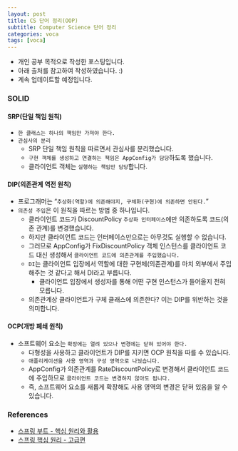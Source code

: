 ```yaml
---
layout: post
title: CS 단어 정리(OOP)
subtitle: Computer Science 단어 정리
categories: voca
tags: [voca]
---
```


- 개인 공부 목적으로 작성한 포스팅입니다.
- 아래 출처를 참고하여 작성하였습니다. :)
- 계속 업데이트할 예정입니다.

### SOLID

#### SRP(단일 책임 원칙)

- `한 클래스는 하나의 책임만 가져야 한다.`
- `관심사의 분리`
  - SRP 단일 책임 원칙을 따르면서 관심사를 분리했습니다.
  - `구현 객체를 생성하고 연결하는 책임은 AppConfig가 담당`하도록 했습니다.
  - 클라이언트 객체는 `실행하는 책임만 담당`합니다.

#### DIP(의존관계 역전 원칙)

- 프로그래머는 “`추상화(역할)에 의존해야지, 구체화(구현)에 의존하면 안된다.`”
- `의존성 주입`은 이 원칙을 따르는 방법 중 하나입니다.
  - 클라이언트 코드가 DiscountPolicy `추상화 인터페이스`에만 의존하도록 코드(의존 관계)를 변경했습니다.
  - 하지만 클라이언트 코드는 인터페이스만으로는 아무것도 실행할 수 없습니다.
  - 그러므로 AppConfig가 FixDiscountPolicy 객체 인스턴스를 클라이언트 코드 대신 생성해서 `클라이언트 코드에 의존관계를 주입했습니다.` 
  - `DI`는 클라이언트 입장에서 역할에 대한 구현체(의존관계)를 마치 외부에서 주입해주는 것 같다고 해서 DI라고 부릅니다. 
    - 클라이언트 입장에서 생성자를 통해 어떤 구현 인스턴스가 들어올지 전혀 모릅니다. 
  - 의존관계상 클라이언트가 구체 클래스에 의존한다? 이는 DIP를 위반하는 것을 의미합니다.

#### OCP(개방 폐쇄 원칙)

- 소프트웨어 요소는 `확장에는 열려 있으나 변경에는 닫혀 있어야 한다.`
  - 다형성을 사용하고 클라이언트가 DIP를 지키면 OCP 원칙을 따를 수 있습니다.
  - `애플리케이션을 사용 영역과 구성 영역으로 나눴습니다.`
  - AppConfig가 의존관계를 RateDiscountPolicy로 변경해서 클라이언트 코드에 주입하므로 `클라이언트 코드는 변경하지 않아도 됩니다.`
  - 즉, 소프트웨어 요소를 새롭게 확장해도 사용 영역의 변경은 닫혀 있음을 알 수 있습니다.

### References

- [스프링 부트 - 핵심 원리와 활용](https://www.inflearn.com/course/%EC%8A%A4%ED%94%84%EB%A7%81%EB%B6%80%ED%8A%B8-%ED%95%B5%EC%8B%AC%EC%9B%90%EB%A6%AC-%ED%99%9C%EC%9A%A9)
- [스프링 핵심 원리 - 고급편](https://www.inflearn.com/course/%EC%8A%A4%ED%94%84%EB%A7%81-%ED%95%B5%EC%8B%AC-%EC%9B%90%EB%A6%AC-%EA%B3%A0%EA%B8%89%ED%8E%B8)
